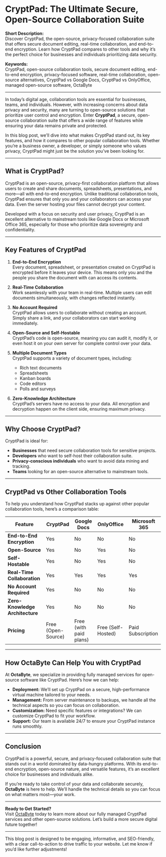 # CryptPad: The Ultimate Secure, Open-Source Collaboration Suite  

**Short Description:**  
Discover CryptPad, the open-source, privacy-focused collaboration suite that offers secure document editing, real-time collaboration, and end-to-end encryption. Learn how CryptPad compares to other tools and why it’s the perfect choice for businesses and individuals prioritizing data security.  

**Keywords:**  
CryptPad, open-source collaboration tools, secure document editing, end-to-end encryption, privacy-focused software, real-time collaboration, open-source alternatives, CryptPad vs Google Docs, CryptPad vs OnlyOffice, managed open-source software, OctaByte  

---

In today’s digital age, collaboration tools are essential for businesses, teams, and individuals. However, with increasing concerns about data privacy and security, many are turning to open-source solutions that prioritize user control and encryption. Enter **CryptPad**, a secure, open-source collaboration suite that offers a wide range of features while ensuring your data remains private and protected.  

In this blog post, we’ll dive into what makes CryptPad stand out, its key features, and how it compares to other popular collaboration tools. Whether you’re a business owner, a developer, or simply someone who values privacy, CryptPad might just be the solution you’ve been looking for.  

---

## What is CryptPad?  

CryptPad is an open-source, privacy-first collaboration platform that allows users to create and share documents, spreadsheets, presentations, and more—all with end-to-end encryption. Unlike traditional collaboration tools, CryptPad ensures that only you and your collaborators can access your data. Even the server hosting your files cannot decrypt your content.  

Developed with a focus on security and user privacy, CryptPad is an excellent alternative to mainstream tools like Google Docs or Microsoft Office 365, especially for those who prioritize data sovereignty and confidentiality.  

---

## Key Features of CryptPad  

1. **End-to-End Encryption**  
   Every document, spreadsheet, or presentation created on CryptPad is encrypted before it leaves your device. This means only you and the people you share the document with can access its contents.  

2. **Real-Time Collaboration**  
   Work seamlessly with your team in real-time. Multiple users can edit documents simultaneously, with changes reflected instantly.  

3. **No Account Required**  
   CryptPad allows users to collaborate without creating an account. Simply share a link, and your collaborators can start working immediately.  

4. **Open-Source and Self-Hostable**  
   CryptPad’s code is open-source, meaning you can audit it, modify it, or even host it on your own server for complete control over your data.  

5. **Multiple Document Types**  
   CryptPad supports a variety of document types, including:  
   - Rich text documents  
   - Spreadsheets  
   - Kanban boards  
   - Code editors  
   - Polls and surveys  

6. **Zero-Knowledge Architecture**  
   CryptPad’s servers have no access to your data. All encryption and decryption happen on the client side, ensuring maximum privacy.  

---

## Why Choose CryptPad?  

CryptPad is ideal for:  
- **Businesses** that need secure collaboration tools for sensitive projects.  
- **Developers** who want to self-host their collaboration suite.  
- **Privacy-conscious individuals** who want to avoid data mining and tracking.  
- **Teams** looking for an open-source alternative to mainstream tools.  

---

## CryptPad vs Other Collaboration Tools  

To help you understand how CryptPad stacks up against other popular collaboration tools, here’s a comparison table:  

| Feature                | CryptPad               | Google Docs           | OnlyOffice            | Microsoft 365         |  
|------------------------|------------------------|-----------------------|-----------------------|-----------------------|  
| **End-to-End Encryption** | Yes                   | No                    | No                    | No                    |  
| **Open-Source**         | Yes                   | No                    | Yes                   | No                    |  
| **Self-Hostable**       | Yes                   | No                    | Yes                   | No                    |  
| **Real-Time Collaboration** | Yes               | Yes                   | Yes                   | Yes                   |  
| **No Account Required** | Yes                   | No                    | No                    | No                    |  
| **Zero-Knowledge Architecture** | Yes           | No                    | No                    | No                    |  
| **Pricing**             | Free (Open-Source)     | Free (with paid plans) | Free (Self-Hosted)   | Paid Subscription     |  

---

## How OctaByte Can Help You with CryptPad  

At **OctaByte**, we specialize in providing fully managed services for open-source software like CryptPad. Here’s how we can help:  
- **Deployment:** We’ll set up CryptPad on a secure, high-performance virtual machine tailored to your needs.  
- **Management:** From server maintenance to backups, we handle all the technical aspects so you can focus on collaboration.  
- **Customization:** Need specific features or integrations? We can customize CryptPad to fit your workflow.  
- **Support:** Our team is available 24/7 to ensure your CryptPad instance runs smoothly.  

---

## Conclusion  

CryptPad is a powerful, secure, and privacy-focused collaboration suite that stands out in a world dominated by data-hungry platforms. With its end-to-end encryption, open-source nature, and versatile features, it’s an excellent choice for businesses and individuals alike.  

If you’re ready to take control of your data and collaborate securely, **OctaByte** is here to help. We’ll handle the technical details so you can focus on what matters most—your work.  

---

**Ready to Get Started?**  
Visit [OctaByte](https://octabyte.io) today to learn more about our fully managed CryptPad services and other open-source solutions. Let’s build a more secure digital future together!  

--- 

This blog post is designed to be engaging, informative, and SEO-friendly, with a clear call-to-action to drive traffic to your website. Let me know if you’d like further adjustments!
